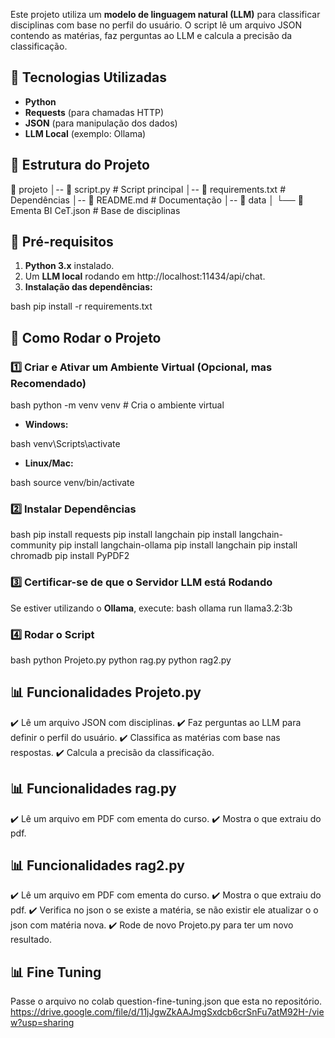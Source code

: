 Este projeto utiliza um **modelo de linguagem natural (LLM)** para classificar disciplinas com base no perfil do usuário. O script lê um arquivo JSON contendo as matérias, faz perguntas ao LLM e calcula a precisão da classificação.

## 🚀 Tecnologias Utilizadas
- **Python**
- **Requests** (para chamadas HTTP)
- **JSON** (para manipulação dos dados)
- **LLM Local** (exemplo: Ollama)

## 📂 Estrutura do Projeto
📂 projeto
│-- 📄 script.py          # Script principal
│-- 📄 requirements.txt   # Dependências
│-- 📄 README.md         # Documentação
│-- 📂 data
│   └── 📄 Ementa BI CeT.json  # Base de disciplinas


## 📌 Pré-requisitos
1. **Python 3.x** instalado.
2. Um **LLM local** rodando em http://localhost:11434/api/chat.
3. **Instalação das dependências:**

bash
pip install -r requirements.txt


## 🔧 Como Rodar o Projeto
### 1️⃣ Criar e Ativar um Ambiente Virtual (Opcional, mas Recomendado)
bash
python -m venv venv  # Cria o ambiente virtual

- **Windows:**

bash
venv\Scripts\activate

- **Linux/Mac:**

bash
source venv/bin/activate


### 2️⃣ Instalar Dependências
bash
pip install requests
pip install langchain 
pip install langchain-community
pip install langchain-ollama
pip install langchain
pip install chromadb
pip install PyPDF2


### 3️⃣ Certificar-se de que o Servidor LLM está Rodando
Se estiver utilizando o **Ollama**, execute:
bash
ollama run llama3.2:3b


### 4️⃣ Rodar o Script
bash
python Projeto.py
python rag.py
python rag2.py


## 📊 Funcionalidades Projeto.py
✔️ Lê um arquivo JSON com disciplinas.
✔️ Faz perguntas ao LLM para definir o perfil do usuário.
✔️ Classifica as matérias com base nas respostas.
✔️ Calcula a precisão da classificação.


## 📊 Funcionalidades rag.py
✔️ Lê um arquivo em PDF com ementa do curso.
✔️ Mostra o que extraiu do pdf.


## 📊 Funcionalidades rag2.py
✔️ Lê um arquivo em PDF com ementa do curso.
✔️ Mostra o que extraiu do pdf.
✔️ Verifica no json o se existe a matéria, se não existir ele atualizar o 
o json com matéria nova.
✔️ Rode de novo Projeto.py para ter um novo resultado.

## 📊 Fine Tuning
Passe o arquivo no colab question-fine-tuning.json que esta 
no repositório.
https://drive.google.com/file/d/11jJgwZkAAJmgSxdcb6crSnFu7atM92H-/view?usp=sharing

